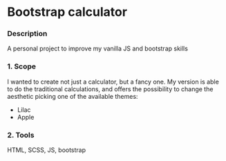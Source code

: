 # Bootstrap calculator

### Description
A personal project to improve my vanilla JS and bootstrap skills

### 1. Scope
I wanted to create not just a calculator, but a fancy one. My version is able to do the traditional calculations, and offers the possibility to change the aesthetic picking one of the available themes:
* Lilac
* Apple

### 2. Tools
HTML, SCSS, JS, bootstrap
